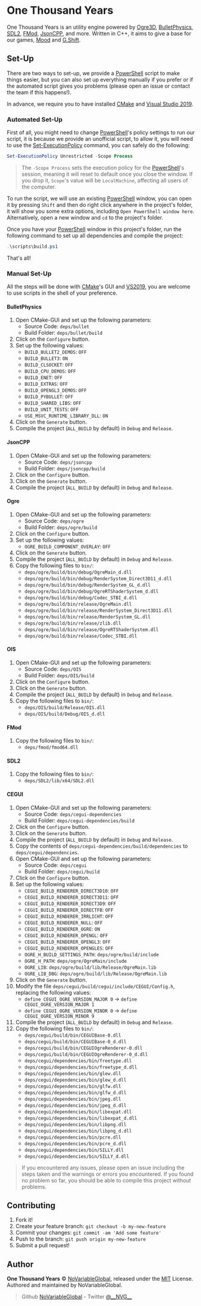 # One Thousand Years

One Thousand Years is an utility engine powered by [Ogre3D], [BulletPhysics], [SDL2], [FMod], [JsonCPP], and more.
Written in C++, it aims to give a base for our games, [Mood] and [G.Shift].

## Set-Up

There are two ways to set-up, we provide a [PowerShell] script to make things easier, but you can also set up everything
manually if you prefer or if the automated script gives you problems (please open an issue or contact the team if this
happens!).

In advance, we require you to have installed [CMake] and [Visual Studio 2019][VisualStudio2019].

### Automated Set-Up

First of all, you might need to change [PowerShell]'s policy settings to run our script, it is because we provide an
unofficial script, to allow it, you will need to use the [Set-ExecutionPolicy] command, you can safely do the following:

```ps1
Set-ExecutionPolicy Unrestricted -Scope Process
```

> The `-Scope Process` sets the execution policy for the [PowerShell]'s session, meaning it will reset to default once
you close the window. If you drop it, `Scope`'s value will be `LocalMachine`, affecting all users of the computer.

To run the script, we will use an existing [PowerShell] window, you can open it by pressing `Shift` and then do right
click anywhere in the project's folder, it will show you some extra options, including `Open PowerShell window here`.
Alternatively, open a new window and `cd` to the project's folder.

Once you have your [PowerShell] window in this project's folder, run the following command to set up all dependencies
and compile the project:

```ps1
.\scripts\build.ps1
```

That's all!

### Manual Set-Up

All the steps will be done with [CMake]'s GUI and [VS2019][VisualStudio2019], you are welcome to use scripts in the
shell of your preference.

#### BulletPhysics

1. Open CMake-GUI and set up the following parameters:
    - Source Code: `deps/bullet`
    - Build Folder: `deps/bullet/build`
1. Click on the `Configure` button.
1. Set up the following values:
    - `BUILD_BULLET2_DEMOS`: `OFF`
    - `BUILD_BULLET3`: `ON`
    - `BUILD_CLSOCKET`: `OFF`
    - `BUILD_CPU_DEMOS`: `OFF`
    - `BUILD_ENET`: `OFF`
    - `BUILD_EXTRAS`: `OFF`
    - `BUILD_OPENGL3_DEMOS`: `OFF`
    - `BUILD_PYBULLET`: `OFF`
    - `BUILD_SHARED_LIBS`: `OFF`
    - `BUILD_UNIT_TESTS`: `OFF`
    - `USE_MSVC_RUNTIME_LIBRARY_DLL`: `ON`
1. Click on the `Generate` button.
1. Compile the project (`ALL_BUILD` by default) in `Debug` and `Release`.

#### JsonCPP

1. Open CMake-GUI and set up the following parameters:
    - Source Code: `deps/jsoncpp`
    - Build Folder: `deps/jsoncpp/build`
1. Click on the `Configure` button.
1. Click on the `Generate` button.
1. Compile the project (`ALL_BUILD` by default) in `Debug` and `Release`.

#### Ogre

1. Open CMake-GUI and set up the following parameters:
    - Source Code: `deps/ogre`
    - Build Folder: `deps/ogre/build`
1. Click on the `Configure` button.
1. Set up the following values:
    - `OGRE_BUILD_COMPONENT_OVERLAY`: `OFF`
1. Click on the `Generate` button.
1. Compile the project (`ALL_BUILD` by default) in `Debug` and `Release`.
1. Copy the following files to `bin/`:
    - `deps/ogre/build/bin/debug/OgreMain_d.dll`
    - `deps/ogre/build/bin/debug/RenderSystem_Direct3D11_d.dll`
    - `deps/ogre/build/bin/debug/RenderSystem_GL_d.dll`
    - `deps/ogre/build/bin/debug/OgreRTShaderSystem_d.dll`
    - `deps/ogre/build/bin/debug/Codec_STBI_d.dll`
    - `deps/ogre/build/bin/release/OgreMain.dll`
    - `deps/ogre/build/bin/release/RenderSystem_Direct3D11.dll`
    - `deps/ogre/build/bin/release/RenderSystem_GL.dll`
    - `deps/ogre/build/bin/release/zlib.dll`
    - `deps/ogre/build/bin/release/OgreRTShaderSystem.dll`
    - `deps/ogre/build/bin/release/Codec_STBI.dll`

#### OIS

1. Open CMake-GUI and set up the following parameters:
    - Source Code: `deps/OIS`
    - Build Folder: `deps/OIS/build`
1. Click on the `Configure` button.
1. Click on the `Generate` button.
1. Compile the project (`ALL_BUILD` by default) in `Debug` and `Release`.
1. Copy the following files to `bin/`:
    - `deps/OIS/build/Release/OIS.dll`
    - `deps/OIS/build/Debug/OIS_d.dll`

#### FMod

1. Copy the following files to `bin/`:
    - `deps/fmod/fmod64.dll`

#### SDL2

1. Copy the following files to `bin/`:
    - `deps/SDL2/lib/x64/SDL2.dll`

#### CEGUI

1. Open CMake-GUI and set up the following parameters:
    - Source Code: `deps/cegui-dependencies`
    - Build Folder: `deps/cegui-dependencies/build`
1. Click on the `Configure` button.
1. Click on the `Generate` button.
1. Compile the project (`ALL_BUILD` by default) in `Debug` and `Release`.
1. Copy the contents of `deps/cegui-dependencies/build/dependencies` to `deps/cegui/dependencies`.
1. Open CMake-GUI and set up the following parameters:
    - Source Code: `deps/cegui`
    - Build Folder: `deps/cegui/build`
1. Click on the `Configure` button.
1. Set up the following values:
    - `CEGUI_BUILD_RENDERER_DIRECT3D10`: `OFF`
    - `CEGUI_BUILD_RENDERER_DIRECT3D11`: `OFF`
    - `CEGUI_BUILD_RENDERER_DIRECT3D9`: `OFF`
    - `CEGUI_BUILD_RENDERER_DIRECTFB`: `OFF`
    - `CEGUI_BUILD_RENDERER_IRRLICHT`: `OFF`
    - `CEGUI_BUILD_RENDERER_NULL`: `OFF`
    - `CEGUI_BUILD_RENDERER_OGRE`: `ON`
    - `CEGUI_BUILD_RENDERER_OPENGL`: `OFF`
    - `CEGUI_BUILD_RENDERER_OPENGL3`: `OFF`
    - `CEGUI_BUILD_RENDERER_OPENGLES`: `OFF`
    - `OGRE_H_BUILD_SETTINGS_PATH`: `deps/ogre/build/include`
    - `OGRE_H_PATH`: `deps/ogre/OgreMain/include`
    - `OGRE_LIB`: `deps/ogre/build/lib/Release/OgreMain.lib`
    - `OGRE_LIB_DBG`: `deps/ogre/build/lib/Release/OgreMain.lib`
1. Click on the `Generate` button.
1. Modify the file `deps/cegui/build/cegui/include/CEGUI/Config.h`, replacing the following values:
    - `define CEGUI_OGRE_VERSION_MAJOR 0` -> `define CEGUI_OGRE_VERSION_MAJOR 1`
    - `define CEGUI_OGRE_VERSION_MINOR 0` -> `define CEGUI_OGRE_VERSION_MINOR 9`
1. Compile the project (`ALL_BUILD` by default) in `Debug` and `Release`.
1. Copy the following files to `bin/`:
    - `deps/cegui/build/bin/CEGUIBase-0.dll`
    - `deps/cegui/build/bin/CEGUIBase-0_d.dll`
    - `deps/cegui/build/bin/CEGUIOgreRenderer-0.dll`
    - `deps/cegui/build/bin/CEGUIOgreRenderer-0_d.dll`
    - `deps/cegui/dependencies/bin/freetype.dll`
    - `deps/cegui/dependencies/bin/freetype_d.dll`
    - `deps/cegui/dependencies/bin/glew.dll`
    - `deps/cegui/dependencies/bin/glew_d.dll`
    - `deps/cegui/dependencies/bin/glfw.dll`
    - `deps/cegui/dependencies/bin/glfw_d.dll`
    - `deps/cegui/dependencies/bin/jpeg.dll`
    - `deps/cegui/dependencies/bin/jpeg_d.dll`
    - `deps/cegui/dependencies/bin/libexpat.dll`
    - `deps/cegui/dependencies/bin/libexpat_d.dll`
    - `deps/cegui/dependencies/bin/libpng.dll`
    - `deps/cegui/dependencies/bin/libpng_d.dll`
    - `deps/cegui/dependencies/bin/pcre.dll`
    - `deps/cegui/dependencies/bin/pcre_d.dll`
    - `deps/cegui/dependencies/bin/SILLY.dll`
    - `deps/cegui/dependencies/bin/SILLY_d.dll`

> If you encountered any issues, please open an issue including the steps taken and the warnings or errors you
encountered. If you found no problem so far, you should be able to compile this project without problems.

## Contributing

1. Fork it!
1. Create your feature branch: `git checkout -b my-new-feature`
1. Commit your changes: `git commit -am 'Add some feature'`
1. Push to the branch: `git push origin my-new-feature`
1. Submit a pull request!

## Author

**One Thousand Years** © [NoVariableGlobal][author], released under the
[MIT][license] License.
Authored and maintained by NoVariableGlobal.

> Github [NoVariableGlobal][author] - Twitter [@\_\_NVG\_\_][twitter]

[license]: https://github.com/NoVariableGlobal/global-engine/blob/master/LICENSE
[author]: https://github.com/NoVariableGlobal
[twitter]: https://twitter.com/__NVG__

[Mood]: https://github.com/NoVariableGlobal/mood
[G.Shift]: https://github.com/NoVariableGlobal/g.shift
[Ogre3D]: https://www.ogre3d.org/
[BulletPhysics]: https://github.com/bulletphysics/bullet3
[SDL2]: https://www.libsdl.org/
[FMod]: https://fmod.com/
[JsonCPP]: https://github.com/open-source-parsers/jsoncpp
[PowerShell]: https://wikipedia.org/wiki/PowerShell
[Set-ExecutionPolicy]: https://docs.microsoft.com/powershell/module/microsoft.powershell.security/set-executionpolicy
[CMake]: https://cmake.org/
[VisualStudio2019]: https://visualstudio.microsoft.com/vs/
